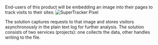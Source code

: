 End-users of this product will be embedding an image into their pages to track visits to their sites:
<img src="http://pixel-service/track" alt="SuperTracker Pixel" />

The solution captures requests to that image and stores visitors asynchronously in the plain text log for further analysis. The solution
consists of two services (projects): one collects the data, other handles writing to the file.
